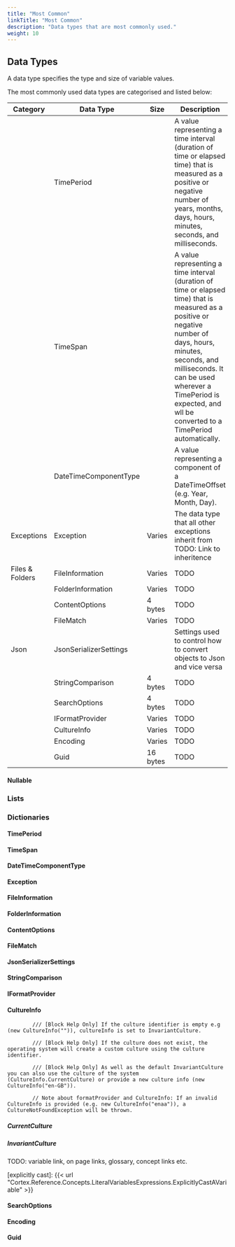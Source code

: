 ```yaml
---
title: "Most Common"
linkTitle: "Most Common"
description: "Data types that are most commonly used."
weight: 10
---
```


## Data Types

A data type specifies the type and size of variable values.

The most commonly used data types are categorised and listed below:

| Category | Data Type                 | Size                              | Description |
|----------|---------------------------|-----------------------------------|-------------|
| | TimePeriod | | A value representing a time interval (duration of time or elapsed time) that is measured as a positive or negative number of years, months, days, hours, minutes, seconds, and milliseconds. |
| | TimeSpan | | A value representing a time interval (duration of time or elapsed time) that is measured as a positive or negative number of days, hours, minutes, seconds, and milliseconds. It can be used wherever a TimePeriod is expected, and wll be converted to a TimePeriod automatically. |
| | DateTimeComponentType | | A value representing a component of a DateTimeOffset (e.g. Year, Month, Day). |
| Exceptions | Exception | Varies | The data type that all other exceptions inherit from TODO: Link to inheritence |
| Files & Folders | FileInformation | Varies | TODO |
| | FolderInformation | Varies | TODO |
| | ContentOptions | 4 bytes | TODO |
| | FileMatch | Varies | TODO |
| Json | JsonSerializerSettings |  | Settings used to control how to convert objects to Json and vice versa |
| | StringComparison | 4 bytes | TODO |
| | SearchOptions | 4 bytes | TODO |
| | IFormatProvider | Varies | TODO |
| | CultureInfo | Varies | TODO |
| | Encoding | Varies | TODO |
| | Guid | 16 bytes | TODO |

#### Nullable

### Lists

### Dictionaries

#### TimePeriod

#### TimeSpan

#### DateTimeComponentType

#### Exception

#### FileInformation

#### FolderInformation

#### ContentOptions

#### FileMatch

#### JsonSerializerSettings

#### StringComparison

#### IFormatProvider

#### CultureInfo

            /// [Block Help Only] If the culture identifier is empty e.g (new CultureInfo("")), cultureInfo is set to InvariantCulture.
            
            /// [Block Help Only] If the culture does not exist, the operating system will create a custom culture using the culture identifier.
            
            /// [Block Help Only] As well as the default InvariantCulture you can also use the culture of the system (CultureInfo.CurrentCulture) or provide a new culture info (new CultureInfo("en-GB")).

            // Note about formatProvider and CultureInfo: If an invalid CultureInfo is provided (e.g. new CultureInfo("enaa")), a CultureNotFoundException will be thrown.

##### CurrentCulture

##### InvariantCulture

TODO: variable link, on page links, glossary, concept links etc.

[explicitly cast]: {{< url "Cortex.Reference.Concepts.LiteralVariablesExpressions.ExplicitlyCastAVariable" >}}

#### SearchOptions

#### Encoding

#### Guid
